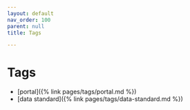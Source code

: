 ```yaml
---
layout: default
nav_order: 100
parent: null
title: Tags

---
```


# Tags

- [portal]({% link pages/tags/portal.md %})
- [data standard]({% link pages/tags/data-standard.md %})